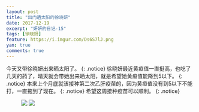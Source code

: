 ```yaml
---
layout: post
title: "出门晒太阳的徐晓妍"
date: 2017-12-19
excerpt: "妍妍的日记-15"
tags: [徐晓妍]
feature: https://i.imgur.com/Ds6S7lJ.png
yan: true
comments: true
---
```

今天又带徐晓妍出来晒太阳了。
{: .notice}
徐晓妍最近黄疸值一直挺高，也吃了几天的药了，晴天就会带她出来晒太阳，就是希望她黄疸值能降到5以下。
{: .notice}
本来上个月底就该接种第二次乙肝疫苗的，因为黄疸值没有到5以下不能打，一直拖到了现在。
{: .notice}
希望这周接种疫苗可以顺利。
{: .notice}
<figure>
    <a href="{{ site.staticUrl }}/yanyan/image/taiyang1.jpg"><img src="{{ site.staticUrl }}/yanyan/image/taiyang1.jpg" /></a>
    <a href="{{ site.staticUrl }}/yanyan/image/taiyang2.jpg"><img src="{{ site.staticUrl }}/yanyan/image/taiyang2.jpg" /></a>
</figure>
